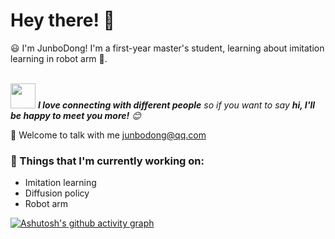 <!-- Greeting -->
# Hey there! :wave:

<!--Introduction -->
:smiley: I'm JunboDong! I'm a first-year master's student, learning about imitation learning in robot arm :robot:.

<br><img src="https://media.giphy.com/media/LnQjpWaON8nhr21vNW/giphy.gif" width="40"> <em><b>I love connecting with different people</b> so if you want to say <b>hi, I'll be happy to meet you more!</b> :blush:</em>

💬 Welcome to talk with me [junbodong@qq.com](mailto:junbodong@qq.com)

### 💼  Things that I'm currently working on: 
* Imitation learning
* Diffusion policy
* Robot arm


[![Ashutosh's github activity graph](https://github-readme-activity-graph.vercel.app/graph?username=Junb0Dong)](https://github.com/ashutosh00710/github-readme-activity-graph)
